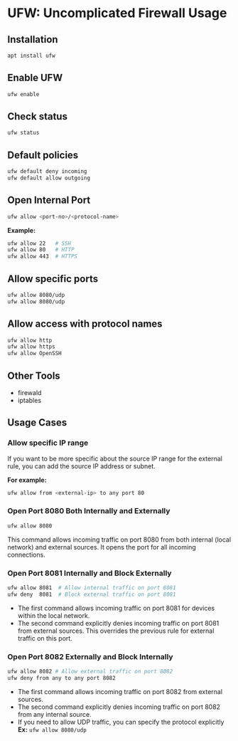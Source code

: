 # UFW: Uncomplicated Firewall Usage

## Installation

```bash
apt install ufw
```

## Enable UFW

```bash
ufw enable
```

## Check status

```bash
ufw status
```

## Default policies

```bash
ufw default deny incoming
ufw default allow outgoing
```

## Open Internal Port

```bash
ufw allow <port-no>/<protocol-name>
```

**Example:**

```bash
ufw allow 22   # SSH
ufw allow 80   # HTTP
ufw allow 443  # HTTPS
```

## Allow specific ports

```bash
ufw allow 8080/udp
ufw allow 8080/udp
```

## Allow access with protocol names

```bash
ufw allow http
ufw allow https
ufw allow OpenSSH
```

## Other Tools

- firewald
- iptables

## Usage Cases

### Allow specific IP range

If you want to be more specific about the source IP range for the external rule,
you can add the source IP address or subnet.

**For example:**

```bash
ufw allow from <external-ip> to any port 80
```

### Open Port 8080 Both Internally and Externally

```bash
ufw allow 8080
```

This command allows incoming traffic on port 8080 from both internal (local network) and external sources.
It opens the port for all incoming connections.

### Open Port 8081 Internally and Block Externally

```bash
ufw allow 8081  # Allow internal traffic on port 8081
ufw deny  8081  # Block external traffic on port 8081
```

- The first command allows incoming traffic on port 8081 for devices within the local network.
- The second command explicitly denies incoming traffic on port 8081 from external sources.
  This overrides the previous rule for external traffic on this port.

### Open Port 8082 Externally and Block Internally

```bash
ufw allow 8082 # Allow external traffic on port 8082
ufw deny from any to any port 8082
```

- The first command allows incoming traffic on port 8082 from external sources.
- The second command explicitly denies incoming traffic on port 8082 from any internal source.
- If you need to allow UDP traffic, you can specify the protocol explicitly
  **Ex:** `ufw allow 8080/udp`
